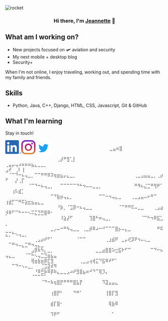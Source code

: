 ![rocket](https://user-images.githubusercontent.com/65695953/178923179-5524c8f4-0377-4cff-b8f8-b21b9911636d.jpg)

<h3 align="center">
Hi there, I'm <a href="https://www.yushi.dev/" target="_blank" rel="noreferrer">Jeannette</a> 👋
</h3>

## 
## What am I working on?

- New projects focused on 🛩 aviation and security
- My next mobile + desktop blog
- Security+

When I'm not online, I enjoy traveling, working out, and spending time with my family and friends.

## Skills
- Python, Java, C++, Django, HTML, CSS, Javascript, Git & GitHub

## What I'm learning


Stay in touch!

<a href="https://www.linkedin.com/in/jeannettemayo/"><img align="left" src="https://raw.githubusercontent.com/JeannetteMayo/JeannetteMayo/main/images/linkedin.png" alt="Jeannette Mayo | LinkedIn" width="51px"/></a> 

<a href="https://www.instagram.com/jeannettemayogallegos"><img align="left" src="https://raw.githubusercontent.com/JeannetteMayo/JeannetteMayo/main/images/instagram.svg" alt="Jeannette Mayo | Instagram" width="45px"/></a> 

<a href="https://www.twitter.com/jeannettemayog"><img align="left" src="https://raw.githubusercontent.com/JeannetteMayo/JeannetteMayo/main/images/twitter.svg" alt="Jeannette Mayo | Twitter" width="51px"/></a>


⠀⠀⠀⠀⠀⠀⠀⠀⠀⠀⠀⠀⠀⠀⠀⠀⠀⠀⠀⠀⠀⠀⠀⠀⠀⠀⠀⠀⠀⠀⠀⠀⠀⠀⠀⠀⠀⠀⠀⠀⠀⠀⠀⠀⠀⠀⠀⠀⠀⠀⠀⠀⣀⣤⠶⣿⠀⠀⠀⠀⠀⠀⠀⠀⠀
⠀⠀⠀⠀⠀⠀⠀⠀⠀⠀⠀⠀⠀⠀⠀⠀⠀⠀⠀⠀⠀⠀⠀⠀⠀⠀⠀⠀⠀⠀⠀⠀⠀⠀⠀⠀⠀⠀⠀⠀⠀⠀⠀⠀⠀⠀⠀⠀⠀⠀⢀⡼⠛⣻⢁⡇⠀⠀⠀⠀⠀⠀⠀⠀⠀
⢀⣤⡤⢤⠴⠶⠶⠶⣦⣄⣀⣀⡀⠀⠀⠀⠀⠀⠀⠀⠀⠀⠀⠀⠀⠀⠀⠀⠀⠀⠀⠀⠀⠀⠀⠀⠀⠀⠀⠀⠀⠀⠀⠀⠀⠀⠀⠀⠀⣠⠞⠀⢀⠇⢸⠀⠀⠀⠀⠀⠀⠀⠀⠀⠀
⠀⠈⠉⠙⠒⠦⢤⣀⡀⠉⠉⠛⠛⠿⠽⢶⣶⣦⡤⣄⣀⡀⠀⠀⠀⠀⠀⠀⠀⠀⠀⠀⠀⠀⠀⠀⠀⠀⠀⠀⢀⣀⣠⣤⣤⣀⡀⢀⡴⠋⠀⠀⡜⢀⡏⠀⠀⠀⠀⠀⠀⠀⠀⠀⠀
⠀⠀⠀⠀⠀⠀⠀⠈⠉⠙⠒⠦⢤⣀⡀⠀⠀⠉⠉⠉⠉⠉⠙⠓⠲⠤⠤⣀⣀⡀⠀⠀⠀⠀⠀⠀⠀⠀⠀⠀⠛⠻⠦⣌⣉⠛⢻⠟⠁⠀⠀⢰⠧⣾⡁⠀⠀⠀⠀⠀⠀⠀⠀⠀⠀
⠀⠀⠀⠀⠀⠀⠀⠀⠀⠀⠀⠀⠀⠀⠉⠙⣷⡶⢤⣄⡀⠀⠀⠀⠀⠀⠀⠀⠀⠉⠉⠒⠲⢤⣄⣀⠀⠀⠀⢀⣀⣠⣤⠤⠖⠛⠉⠀⠀⢰⣾⡋⠉⠛⠯⣵⣖⣦⣤⣄⣀⠀⠀⠀⠀
⠀⠀⠀⠀⠀⠀⠀⠀⠀⠀⠀⠀⠀⠀⠀⠀⠘⡷⡀⠈⣩⡿⠒⠦⢤⣀⣀⠀⠀⠀⠀⠀⠀⠀⠀⠈⠉⠛⠛⠯⠤⣀⣀⠀⠀⠀⢀⣠⣴⡺⠿⠋⠉⠓⠒⠒⠢⠭⣍⣙⣛⣿⠿⠂⠀
⠀⠀⠀⠀⠀⠀⠀⠀⠀⠀⠀⠀⠀⠀⠀⠀⠀⠸⣵⡼⠋⠀⠀⠀⠀⠀⢹⣿⠓⠶⢤⣀⡀⠀⠀⠀⠀⠀⠀⠀⠀⠀⠈⠉⠓⠲⠿⣯⣁⡀⠀⠀⠀⠀⠀⠀⠀⠀⠀⠀⠀⠀⠀⠀⠀
⠀⠀⠀⠀⠀⠀⠀⠀⠀⠀⠀⠀⠀⠀⣀⡠⠤⠒⠛⠳⢤⣀⣀⠀⢀⣀⡾⠿⠴⠒⠚⠉⠉⠉⣿⡦⠤⣄⣀⠀⠀⠀⠀⠀⠀⠀⠀⠛⠯⣍⡉⠓⠢⢤⣀⡀⠀⠀⠀⠀⠀⠀⠀⠀⠀
⠀⠀⠀⠀⠀⠀⠀⠀⠀⢀⣠⡴⠞⠋⠁⠀⠀⠀⠀⠀⠀⠀⠈⠉⠉⠀⠀⠀⠀⠀⠀⢀⣰⣾⠟⠀⣀⡤⢞⡽⠟⠲⠤⢄⣀⠀⠀⠀⠀⠀⠉⠛⠲⠤⣄⣉⠛⠲⢤⣄⣀⠀⠀⠀⠀
⠀⠀⠀⠀⠀⠀⠀⠀⣠⡿⠷⠳⡄⣀⡀⠀⠀⠀⠀⠀⠀⠀⠀⠀⠀⠀⠀⠀⣀⣀⣴⣿⣿⠵⣒⣯⠗⠋⠉⠀⠀⠀⠀⠀⠀⠉⠙⠒⠦⢤⣄⣀⠀⠀⠀⠈⠉⠓⠢⢤⣉⣙⣶⣦⣤
⠀⠀⠀⠀⠀⠀⠀⠀⢿⣶⣷⣶⡿⣏⣻⠀⠀⠀⠀⠀⠀⠀⠀⢀⣀⣠⢴⢾⣍⠙⣯⠿⠞⠋⠁⠀⠀⠀⠀⠀⠀⠀⠀⠀⠀⠀⠀⠀⠀⠀⠀⠉⠙⠒⠢⠤⣀⡀⠀⠀⢈⣩⣽⠾⠻
⠀⠀⠀⠀⠀⠀⠀⠀⠀⠘⠿⣛⡷⠿⡿⠷⣄⣀⣀⣠⠴⠞⣻⣿⣦⠶⠚⠙⠉⢿⡹⡄⠀⠀⠀⠀⠀⠀⠀⠀⠀⠀⠀⠀⠀⠀⠀⠀⠀⠀⠀⠀⠀⠀⠀⠀⠀⠈⠉⠉⠉⠁⠀⠀⠀
⠀⠀⠀⠀⠀⠀⠀⠀⠀⠀⠀⠈⠙⠒⠷⢶⣿⡟⠛⠛⠛⣿⣧⡟⠀⠀⠀⠀⠀⠀⠹⣽⣤⣤⣄⠀⠀⠀⠀⠀⠀⠀⠀⠀⠀⠀⠀⠀⠀⠀⠀⠀⠀⠀⠀⠀⠀⠀⠀⠀⠀⠀⠀⠀⠀
⠀⠀⠀⠀⠀⠀⠀⠀⠀⠀⠀⠀⠀⠀⢰⣿⡟⠃⠀⠀⠀⠙⠛⠁⠀⠀⠀⠀⠀⠀⠀⢸⣿⡏⣻⠀⠀⠀⠀⠀⠀⠀⠀⠀⠀⠀⠀⠀⠀⠀⠀⠀⠀⠀⠀⠀⠀⠀⠀⠀⠀⠀⠀⠀⠀
⠀⠀⠀⠀⠀⠀⠀⠀⠀⠀⠀⠀⠀⠀⣾⡏⣿⠂⠀⠀⠀⠀⠀⠀⠀⠀⠀⠀⠀⠀⠀⠀⢿⣷⠿⠀⠀⠀⠀⠀⠀⠀⠀⠀⠀⠀⠀⠀⠀⠀⠀⠀⠀⠀⠀⠀⠀⠀⠀⠀⠀⠀⠀⠀⠀
⠀⠀⠀⠀⠀⠀⠀⠀⠀⠀⠀⠀⠀⠀⠹⠟⠋⠀⠀⠀⠀⠀⠀⠀⠀⠀⠀⠀⠀⠀⠀⠀⠀⠁⠀⠀⠀⠀⠀⠀⠀⠀⠀⠀⠀⠀⠀⠀⠀⠀⠀⠀⠀⠀⠀⠀⠀⠀⠀⠀⠀⠀⠀⠀⠀
